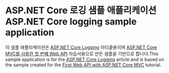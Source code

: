 # <a name="aspnet-core-logging-sample-application"></a><span data-ttu-id="74c1f-101">ASP.NET Core 로깅 샘플 애플리케이션</span><span class="sxs-lookup"><span data-stu-id="74c1f-101">ASP.NET Core logging sample application</span></span>

<span data-ttu-id="74c1f-102">이 샘플 애플리케이션은 [ASP.NET Core Logging](https://docs.microsoft.com/aspnet/core/fundamentals/logging/index) 아티클용이며 [ASP.NET Core MVC를 사용한 첫 번째 Web API](https://docs.microsoft.com/aspnet/core/tutorials/first-web-api) 자습서용으로 만든 샘플을 기반으로 합니다.</span><span class="sxs-lookup"><span data-stu-id="74c1f-102">This sample application is for the [ASP.NET Core Logging](https://docs.microsoft.com/aspnet/core/fundamentals/logging/index) article and is based on the sample created for the [First Web API with ASP.NET Core MVC](https://docs.microsoft.com/aspnet/core/tutorials/first-web-api) tutorial.</span></span>
